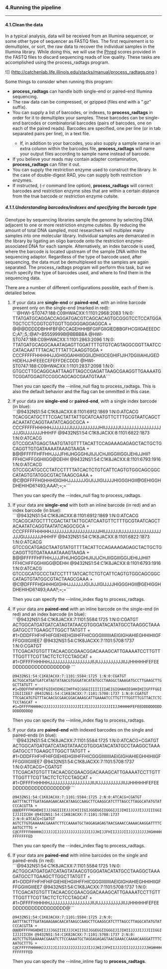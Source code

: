 <section class="manual_section">
<a name="pipe"></a>
<h3 class="sections">4.Running the pipeline <span class="top_link"></span></h3>
<hr class="manual">

<a name="clean"></a>
<h4 class="subsections">4.1.Clean the data</h4>
<p>
In a typical analysis, data will be received from an Illumina sequencer, or some other
type of sequencer as FASTQ files. The first requirement is to demultiplex, or sort, the
raw data to recover the individual samples in the Illumina library. While doing this, we
will use the <a href="http://en.wikipedia.org/wiki/Phred_quality_score">Phred</a> scores 
provided in the FASTQ files to discard sequencing reads of low
quality. These tasks are accomplished using the <span class="prog">process_radtags</span> program.

</p>

![] (http://catchenlab.life.illinois.edu/stacks/manual/process_radtags.png
)
</p>
<p>
    Some things to consider when running this program:
    </p><ul>
        <li><strong>process_radtags</strong> can handle both single-end or paired-end Illumina sequencing.</li>
        <li>The raw data can be compressed, or gzipped (files end with a "<span class="code">.gz</span>" suffix).</li>
        <li>You can supply a list of barcodes, or indexes, to <strong>process_radtags</strong> in order for it
            to demultiplex your samples. These barcodes can be single-end barcodes or combinatorial
            barcodes (pairs of barcodes, one on each of the paired reads). Barcodes are specified,
            one per line (or in tab separated pairs per line), in a text file.<br>
        </li>
        <ul>
            <li>If, in addition to your barcodes, you also supply a sample name in an extra column within the barcodes file, 
	        <strong>process_radtags</strong> will name your output files according to sample name instead of barcode.</li>
        </ul>
        <li>If you believe your reads may contain adapter contamination, <strong>process_radtags</strong> can filter it out.</li>
        <li>You can supply the restriction enzyme used to construct the library. In the case 
            of double-digest RAD, you can supply both restriction enzymes.</li>
        <li>If instructed, (<span class="code">-r</span> command line option), <strong>process_radtags</strong> will correct barcodes and
            restriction enzyme sites that are within a certain distance from the true barcode or
            restriction enzyme cutsite.</li>
    </ul>
<p></p>

<a name="barcode"></a>
<h5 class="subsubsections">4.1.1.Understanding barcodes/indexes and specifying the barcode type</h5>
<p>
    Genotype by sequencing libraries sample the genome by selecting DNA adjacent to one or more restriction enzyme
    cutsites. By reducing the amount of total DNA sampled, most researchers will multiplex many samples into one
    molecular library. Individual samples are demarcated in the library by ligating an oligo barcode onto the
    restriction enzyme-associated DNA for each sample. Alternatively, an index barcode is used, where the barcode is
    located upstream of the sample DNA within the sequencing adaptor. Regardless of the type of barcode used, after
    sequencing, the data must be demultiplexed so the samples are again separated. The <span class="prog">process_radtags</span>  program will perform this task, but we much specify the type of barcodes used,
    and where to find them in the sequencing data.
</p>
<p>
    There are a number of different configurations possible, each of them is detailed below.
</p>
<ol>
    <li>
        If your data are <strong>single-end</strong> or <strong>paired-end</strong>, with an inline barcode present only on the single-end (marked in red):<br>
        ```@HWI-ST0747:188:C09HWACXX:1:1101:2968:2083 1:N:0: TTATGATGCAGGACCAGGATGACGTCAGCACAGTGCGGGTCCTCCATGGATGCTCCTCGGTCGTGGTTGGGGGAGGAGGCA + @@@DDDDDBHHFBF@CCAGEHHHBFGIIFGIIGIEDBBGFHCGIIGAEEEDCC;A?;;5,:@A?=B5559999B@BBBBBA @HWI-ST0747:188:C09HWACXX:1:1101:2863:2096 1:N:0: TTATGATGCAGGCAAATAGAGTTGGATTTTGTGTCAGTAGGCGGTTAATCCCATACAATTTTACACTTTATTCAAGGTGGA + CCCFFFFFHHHHHJJGHIGGAHHIIGGIIJDHIGCEGHIFIJIH7DGIIIAHIJGEDHIDEHJJHFEEECEFEFFDECDDD @HWI-ST0747:188:C09HWACXX:1:1101:2837:2098 1:N:0: GTGCCTTGCAGGCAATTAAGTTAGCCGAGATTAAGCGAAGGTTGAAAATGTCGGATGGAGTCCGGCAGCAGCGAATGTAAA```
</p>
<p>
    Then you can specify the <span class="code">--inline_null</span> flag to <span class="prog">process_radtags</span>. This is also the 
    default behavior and the flag can be ommitted in this case.
</p>
</li>

<li>
If your data are <strong>single-end</strong> or <strong>paired-end</strong>, with a single index barcode (in blue):<br>
```@9432NS1:54:C1K8JACXX:8:1101:6912:1869 1:N:0:ATCACG TCACGCATGCTTTCGACTATTATTGCATCAATGTTCTTTGCGTAATCAGCTACAATATCAGGTAATATCAGGCGCA + CCCFFFFFHHHHHJJJJJJJJIJJJJJJJJJJJHIIJJJJJJIJJJJJJJJJJJJJJJJJJJGIJJJJJJJHHHFF @9432NS1:54:C1K8JACXX:8:1101:6822:1873 1:N:0:ATCACG GTCCGCATGAGCTAATGTATGTTTTACATTCCAGAAAGAGAGCTACTGCTGCAGGTTGTGATAAAATAAAGTAAGA + B@@FFFFFHFFHHJJJJFHIJHGGGHIJIIJIJCHJIIGGIIIGGIJEHIJJHII?FFHICHFFGGHIIGG@DEHH @9432NS1:54:C1K8JACXX:8:1101:6793:1916 1:N:0:ATCACG GTCCGCATGCCCTATCCTTTTATCACTCTGTCATTCAGTGTGGCAGCGGCCATAGTGTATGGCGTACTAAGCGAAA + @C@DFFFFHGHHHGIGHHJJJJJJJGIJIJJIGIJJJJHIGGGHGII@GEHIGGHDHEHIHD6?493;AAA?;=;=```
</p>
<p>
Then you can specify the <span class="code">--index_null</span> flag to <span class="prog">process_radtags</span>.
</p>
</li>

<li>
If your data are <strong>single-end</strong> with both an inline barcode (in red) and an index barcode (in blue):<br>
```@9432NS1:54:C1K8JACXX:8:1101:6912:1869 1:N:0:ATCACG TCACGCATGCTTTCGACTATTATTGCATCAATGTTCTTTGCGTAATCAGCTACAATATCAGGTAATATCAGGCGCA + CCCFFFFFHHHHHJJJJJJJJIJJJJJJJJJJJHIIJJJJJJIJJJJJJJJJJJJJJJJJJJGIJJJJJJJHHHFF @9432NS1:54:C1K8JACXX:8:1101:6822:1873 1:N:0:ATCACG GTCCGCATGAGCTAATGTATGTTTTACATTCCAGAAAGAGAGCTACTGCTGCAGGTTGTGATAAAATAAAGTAAGA + B@@FFFFFHFFHHJJJJFHIJHGGGHIJIIJIJCHJIIGGIIIGGIJEHIJJHII?FFHICHFFGGHIIGG@DEHH @9432NS1:54:C1K8JACXX:8:1101:6793:1916 1:N:0:ATCACG GTCCGCATGCCCTATCCTTTTATCACTCTGTCATTCAGTGTGGCAGCGGCCATAGTGTATGGCGTACTAAGCGAAA + @C@DFFFFHGHHHGIGHHJJJJJJJGIJIJJIGIJJJJHIGGGHGII@GEHIGGHDHEHIHD6?493;AAA?;=;=```
</p>
<p>
Then you can specify the <span class="code">--inline_index</span> flag to <span class="prog">process_radtags</span>.
</p>
</li>

<li>
If your data are <strong>paired-end</strong> with an inline barcode on the single-end (in red) and an index barcode (in blue):<br>
```@9432NS1:54:C1K8JACXX:7:1101:5584:1725 1:N:0:CGATGT ACTGGCATGATGATCATAGTATAACGTGGGATACATATGCCTAAGGCTAAAGATGCCTTGAAGCTTGGCTTATGTT + #1=DDDFFHFHFHIFGIEHIEHGIIHFFHICGGGIIIIIIIIAEIGIGHAHIEGHHIHIIGFFFGGIIIGIIIEE7 @9432NS1:54:C1K8JACXX:7:1101:5708:1737 1:N:0:CGATGT TTCGACATGTGTTTACAACGCGAACGGACAAAGCATTGAAAATCCTTGTTTTGGTTTCGTTACTCTCTCCTAGCAT + #1=DFFFFHHHHHJJJJJJJJJJJJJJJJJIIJIJJJJJJJJJJIIJJHHHHHFEFEEDDDDDDDDDDDDDDDDD@ ```

```@9432NS1:54:C1K8JACXX:7:1101:5584:1725 1:N:0:CGATGT ACTGGCATGATGATCATAGTATAACGTGGGATACATATGCCTAAGGCTAAAGATGCCTTGAAGCTTGGCTTATGTT + #1=DDDFFHFHFHIFGIEHIEHGIIHFFHICGGGIIIIIIIIAEIGIGHAHIEGHHIHIIGFFFGGIIIGIIIEE7 @9432NS1:54:C1K8JACXX:7:1101:5708:1737 1:N:0:CGATGT TTCGACATGTGTTTACAACGCGAACGGACAAAGCATTGAAAATCCTTGTTTTGGTTTCGTTACTCTCTCCTAGCAT + #1=DFFFFHHHHHJJJJJJJJJJJJJJJJJIIJIJJJJJJJJJJIIJJHHHHHFEFEEDDDDDDDDDDDDDDDDD@ ```
</p>
<p>
Then you can specify the <span class="code">--inline_index</span> flag to <span class="prog">process_radtags</span>.
</p>
</li>

<li>
If your data are <strong>paired-end</strong> with indexed barcodes on the single and paired-ends (in blue):<br>
```@9432NS1:54:C1K8JACXX:7:1101:5584:1725 1:N:0:ATCACG+CGATGT ACTGGCATGATGATCATAGTATAACGTGGGATACATATGCCTAAGGCTAAAGATGCCTTGAAGCTTGGCTTATGTT + #1=DDDFFHFHFHIFGIEHIEHGIIHFFHICGGGIIIIIIIIAEIGIGHAHIEGHHIHIIGFFFGGIIIGIIIEE7 @9432NS1:54:C1K8JACXX:7:1101:5708:1737 1:N:0:ATCACG+CGATGT TTCGACATGTGTTTACAACGCGAACGGACAAAGCATTGAAAATCCTTGTTTTGGTTTCGTTACTCTCTCCTAGCAT + #1=DFFFFHHHHHJJJJJJJJJJJJJJJJJIIJIJJJJJJJJJJIIJJHHHHHFEFEEDDDDDDDDDDDDDDDDD@```

```@9432NS1:54:C1K8JACXX:7:1101:5584:1725 2:N:0:ATCACG+CGATGT AATTTACTTTGATAGAAGAACAACATAAGCCAAGCTTCAAGGCATCTTTAGCCTTAGGCATATGTATCCCACGTTA + @@@DFFFFHGHDHIIJJJGGIIIEJJJCHIIIGIJGGEGGIIGGGIJIJIHIIJJJJIJJJIIIGGIIJJJIICEH @9432NS1:54:C1K8JACXX:7:1101:5708:1737 2:N:0:ATCACG+CGATGT AGTCTTGTGAAAAACGAAATCTTCCAAAATGCTAGGAGAGAGTAACGAAACCAAAACAAGGATTTTCAATGCTTTG + C@CFFFFFHHHHHJJJJJJIJJJJJJJJJJJJJJIJJJHIJJFHIIJJJJIIJJJJJJJJJHGHHHHFFFFFFFED```

</p>
<p>
Then you can specify the <span class="code">--index_index</span> flag to <span class="prog">process_radtags</span>.
</p>
</li>

<li>
If your data are <strong>paired-end</strong> with inline barcodes on the single and paired-ends (in red):<br>
```@9432NS1:54:C1K8JACXX:7:1101:5584:1725 1:N:0: ACTGGCATGATGATCATAGTATAACGTGGGATACATATGCCTAAGGCTAAAGATGCCTTGAAGCTTGGCTTATGTT + #1=DDDFFHFHFHIFGIEHIEHGIIHFFHICGGGIIIIIIIIAEIGIGHAHIEGHHIHIIGFFFGGIIIGIIIEE7 @9432NS1:54:C1K8JACXX:7:1101:5708:1737 1:N:0: TTCGACATGTGTTTACAACGCGAACGGACAAAGCATTGAAAATCCTTGTTTTGGTTTCGTTACTCTCTCCTAGCAT + #1=DFFFFHHHHHJJJJJJJJJJJJJJJJJIIJIJJJJJJJJJJIIJJHHHHHFEFEEDDDDDDDDDDDDDDDDD@```

```@9432NS1:54:C1K8JACXX:7:1101:5584:1725 2:N:0: AATTTACTTTGATAGAAGAACAACATAAGCCAAGCTTCAAGGCATCTTTAGCCTTAGGCATATGTATCCCACGTTA + @@@DFFFFHGHDHIIJJJGGIIIEJJJCHIIIGIJGGEGGIIGGGIJIJIHIIJJJJIJJJIIIGGIIJJJIICEH @9432NS1:54:C1K8JACXX:7:1101:5708:1737 2:N:0: AGTCTTGTGAAAAACGAAATCTTCCAAAATGCTAGGAGAGAGTAACGAAACCAAAACAAGGATTTTCAATGCTTTG + C@CFFFFFHHHHHJJJJJJIJJJJJJJJJJJJJJIJJJHIJJFHIIJJJJIIJJJJJJJJJHGHHHHFFFFFFFED```
</p>
<p>
Then you can specify the <span class="code">--inline_inline</span> flag to <strong>process_radtags</strong>.
</p>
</li>

</ol>